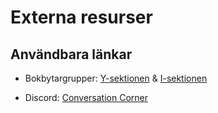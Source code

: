 # Externa resurser

## Användbara länkar

* Bokbytargrupper: [Y-sektionen](https://www.facebook.com/groups/622049227837402) & [I-sektionen](https://www.facebook.com/groups/963718730337569)

* Discord: [Conversation Corner](https://discord.gg/PpmpV3y)
